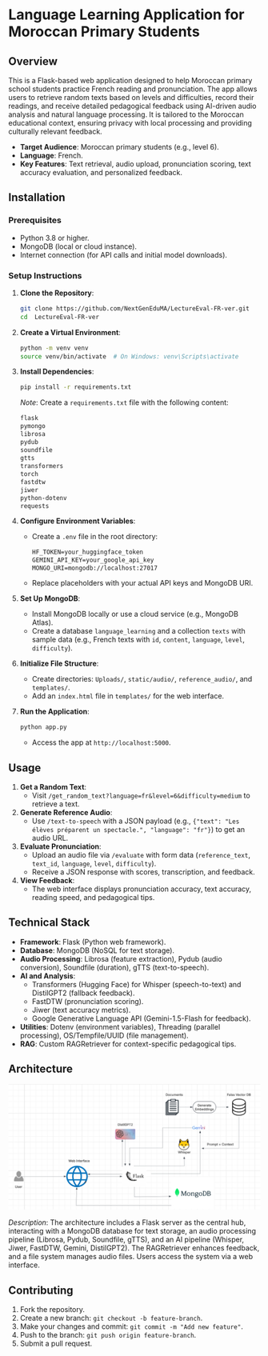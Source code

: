 

# Language Learning Application for Moroccan Primary Students

## Overview
This is a Flask-based web application designed to help Moroccan primary school students practice French reading and pronunciation. The app allows users to retrieve random texts based on levels and difficulties, record their readings, and receive detailed pedagogical feedback using AI-driven audio analysis and natural language processing. It is tailored to the Moroccan educational context, ensuring privacy with local processing and providing culturally relevant feedback.

- **Target Audience**: Moroccan primary students (e.g., level 6).
- **Language**: French.
- **Key Features**: Text retrieval, audio upload, pronunciation scoring, text accuracy evaluation, and personalized feedback.

## Installation

### Prerequisites
- Python 3.8 or higher.
- MongoDB (local or cloud instance).
- Internet connection (for API calls and initial model downloads).

### Setup Instructions
1. **Clone the Repository**:
   ```bash
   git clone https://github.com/NextGenEduMA/LectureEval-FR-ver.git
   cd  LectureEval-FR-ver
   ```

2. **Create a Virtual Environment**:
   ```bash
   python -m venv venv
   source venv/bin/activate  # On Windows: venv\Scripts\activate
   ```

3. **Install Dependencies**:
   ```bash
   pip install -r requirements.txt
   ```
   *Note*: Create a `requirements.txt` file with the following content:
   ```
   flask
   pymongo
   librosa
   pydub
   soundfile
   gtts
   transformers
   torch
   fastdtw
   jiwer
   python-dotenv
   requests
   ```

4. **Configure Environment Variables**:
   - Create a `.env` file in the root directory:
     ```
     HF_TOKEN=your_huggingface_token
     GEMINI_API_KEY=your_google_api_key
     MONGO_URI=mongodb://localhost:27017
     ```
   - Replace placeholders with your actual API keys and MongoDB URI.

5. **Set Up MongoDB**:
   - Install MongoDB locally or use a cloud service (e.g., MongoDB Atlas).
   - Create a database `language_learning` and a collection `texts` with sample data (e.g., French texts with `id`, `content`, `language`, `level`, `difficulty`).

6. **Initialize File Structure**:
   - Create directories: `Uploads/`, `static/audio/`, `reference_audio/`, and `templates/`.
   - Add an `index.html` file in `templates/` for the web interface.

7. **Run the Application**:
   ```bash
   python app.py
   ```
   - Access the app at `http://localhost:5000`.

## Usage
1. **Get a Random Text**:
   - Visit `/get_random_text?language=fr&level=6&difficulty=medium` to retrieve a text.
2. **Generate Reference Audio**:
   - Use `/text-to-speech` with a JSON payload (e.g., `{"text": "Les élèves préparent un spectacle.", "language": "fr"}`) to get an audio URL.
3. **Evaluate Pronunciation**:
   - Upload an audio file via `/evaluate` with form data (`reference_text`, `text_id`, `language`, `level`, `difficulty`).
   - Receive a JSON response with scores, transcription, and feedback.
4. **View Feedback**:
   - The web interface displays pronunciation accuracy, text accuracy, reading speed, and pedagogical tips.

## Technical Stack
- **Framework**: Flask (Python web framework).
- **Database**: MongoDB (NoSQL for text storage).
- **Audio Processing**: Librosa (feature extraction), Pydub (audio conversion), Soundfile (duration), gTTS (text-to-speech).
- **AI and Analysis**: 
  - Transformers (Hugging Face) for Whisper (speech-to-text) and DistilGPT2 (fallback feedback).
  - FastDTW (pronunciation scoring).
  - Jiwer (text accuracy metrics).
  - Google Generative Language API (Gemini-1.5-Flash for feedback).
- **Utilities**: Dotenv (environment variables), Threading (parallel processing), OS/Tempfile/UUID (file management).
- **RAG**: Custom RAGRetriever for context-specific pedagogical tips.

## Architecture
![System Architecture](FR-EVAL-ARCHITECHTURE.png)

*Description*: The architecture includes a Flask server as the central hub, interacting with a MongoDB database for text storage, an audio processing pipeline (Librosa, Pydub, Soundfile, gTTS), and an AI pipeline (Whisper, Jiwer, FastDTW, Gemini, DistilGPT2). The RAGRetriever enhances feedback, and a file system manages audio files. Users access the system via a web interface.

## Contributing
1. Fork the repository.
2. Create a new branch: `git checkout -b feature-branch`.
3. Make your changes and commit: `git commit -m "Add new feature"`.
4. Push to the branch: `git push origin feature-branch`.
5. Submit a pull request.






